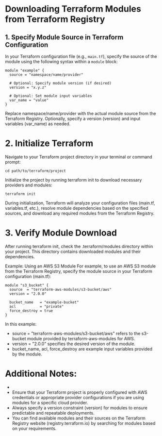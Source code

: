 # Downloading Terraform Modules from Terraform Registry

## 1. Specify Module Source in Terraform Configuration

In your Terraform configuration file (e.g., `main.tf`), specify the source of the module using the following syntax within a `module` block:

```
module "example" {
  source = "namespace/name/provider"

  # Optional: Specify module version (if desired)
  version = "x.y.z"

  # Optional: Set module input variables
  var_name = "value"
}
```
Replace namespace/name/provider with the actual module source from the Terraform Registry. Optionally, specify a version (version) and input variables (var_name) as needed.

# 2. Initialize Terraform
Navigate to your Terraform project directory in your terminal or command prompt:
```
cd path/to/terraform/project
```
Initialize the project by running terraform init to download necessary providers and modules:
```
terraform init
```
During initialization, Terraform will analyze your configuration files (main.tf, variables.tf, etc.), resolve module dependencies based on the specified sources, and download any required modules from the Terraform Registry.

# 3. Verify Module Download
After running terraform init, check the .terraform/modules directory within your project. This directory contains downloaded modules and their dependencies.

Example: Using an AWS S3 Module
For example, to use an AWS S3 module from the Terraform Registry, specify the module source in your Terraform configuration (main.tf):
```
module "s3_bucket" {
  source  = "terraform-aws-modules/s3-bucket/aws"
  version = "2.0.0"

  bucket_name   = "example-bucket"
  acl           = "private"
  force_destroy = true
}
```
In this example:

- source = "terraform-aws-modules/s3-bucket/aws" refers to the s3-bucket module provided by terraform-aws-modules for AWS.
- version = "2.0.0" specifies the desired version of the module.
- bucket_name, acl, force_destroy are example input variables provided by the module.

# Additional Notes:
- 
- Ensure that your Terraform project is properly configured with AWS credentials or appropriate provider configurations if you are using modules for a specific cloud provider.
- Always specify a version constraint (version) for modules to ensure predictable and repeatable deployments.
- You can find available modules and their sources on the Terraform Registry website (registry.terraform.io) by searching for modules based on your requirements.

